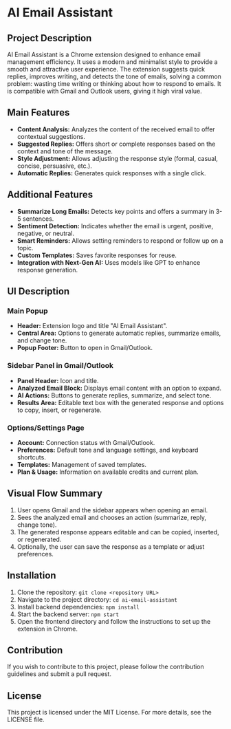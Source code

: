 # AI Email Assistant

## Project Description
AI Email Assistant is a Chrome extension designed to enhance email management efficiency. It uses a modern and minimalist style to provide a smooth and attractive user experience. The extension suggests quick replies, improves writing, and detects the tone of emails, solving a common problem: wasting time writing or thinking about how to respond to emails. It is compatible with Gmail and Outlook users, giving it high viral value.

## Main Features
- **Content Analysis:** Analyzes the content of the received email to offer contextual suggestions.
- **Suggested Replies:** Offers short or complete responses based on the context and tone of the message.
- **Style Adjustment:** Allows adjusting the response style (formal, casual, concise, persuasive, etc.).
- **Automatic Replies:** Generates quick responses with a single click.

## Additional Features
- **Summarize Long Emails:** Detects key points and offers a summary in 3-5 sentences.
- **Sentiment Detection:** Indicates whether the email is urgent, positive, negative, or neutral.
- **Smart Reminders:** Allows setting reminders to respond or follow up on a topic.
- **Custom Templates:** Saves favorite responses for reuse.
- **Integration with Next-Gen AI:** Uses models like GPT to enhance response generation.

## UI Description
### Main Popup
- **Header:** Extension logo and title "AI Email Assistant".
- **Central Area:** Options to generate automatic replies, summarize emails, and change tone.
- **Popup Footer:** Button to open in Gmail/Outlook.

### Sidebar Panel in Gmail/Outlook
- **Panel Header:** Icon and title.
- **Analyzed Email Block:** Displays email content with an option to expand.
- **AI Actions:** Buttons to generate replies, summarize, and select tone.
- **Results Area:** Editable text box with the generated response and options to copy, insert, or regenerate.

### Options/Settings Page
- **Account:** Connection status with Gmail/Outlook.
- **Preferences:** Default tone and language settings, and keyboard shortcuts.
- **Templates:** Management of saved templates.
- **Plan & Usage:** Information on available credits and current plan.

## Visual Flow Summary
1. User opens Gmail and the sidebar appears when opening an email.
2. Sees the analyzed email and chooses an action (summarize, reply, change tone).
3. The generated response appears editable and can be copied, inserted, or regenerated.
4. Optionally, the user can save the response as a template or adjust preferences.

## Installation
1. Clone the repository: `git clone <repository URL>`
2. Navigate to the project directory: `cd ai-email-assistant`
3. Install backend dependencies: `npm install`
4. Start the backend server: `npm start`
5. Open the frontend directory and follow the instructions to set up the extension in Chrome.

## Contribution
If you wish to contribute to this project, please follow the contribution guidelines and submit a pull request.

## License
This project is licensed under the MIT License. For more details, see the LICENSE file.
